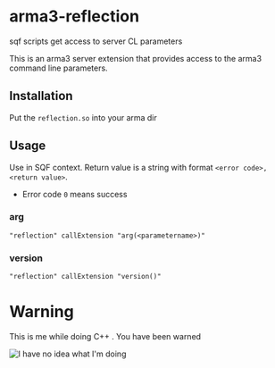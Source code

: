 # arma3-reflection
sqf scripts get access to server CL parameters


This is an arma3 server extension that provides access to the arma3  command line parameters.

## Installation

Put the `reflection.so` into your arma dir

## Usage

Use in SQF context. Return value is a string with format `<error code>,<return value>`.

* Error code `0` means success

### arg

`"reflection" callExtension "arg(<parametername>)"`

### version

`"reflection" callExtension "version()"`

# Warning

This is me while doing C++ . You have been warned

![I have no idea what I'm doing](http://i3.kym-cdn.com/photos/images/facebook/000/234/765/b7e.jpg)
